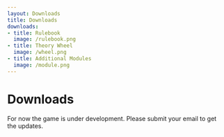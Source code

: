 ```yaml
---
layout: Downloads
title: Downloads
downloads:
- title: Rulebook
  image: /rulebook.png
- title: Theory Wheel
  image: /wheel.png
- title: Additional Modules
  image: /module.png
---
```


# Downloads

For now the game is under development. Please submit your email to get the updates.